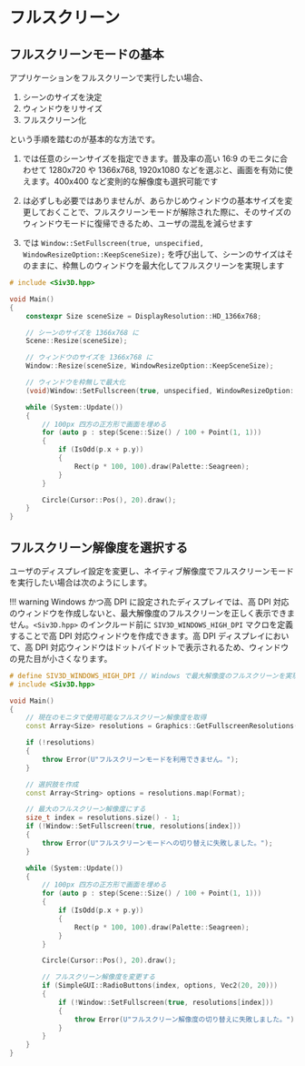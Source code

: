 
# フルスクリーン

## フルスクリーンモードの基本

アプリケーションをフルスクリーンで実行したい場合、

1. シーンのサイズを決定
2. ウィンドウをリサイズ
3. フルスクリーン化

という手順を踏むのが基本的な方法です。

1. では任意のシーンサイズを指定できます。普及率の高い 16:9 のモニタに合わせて 1280x720 や 1366x768, 1920x1080 などを選ぶと、画面を有効に使えます。400x400 など変則的な解像度も選択可能です

2. は必ずしも必要ではありませんが、あらかじめウィンドウの基本サイズを変更しておくことで、フルスクリーンモードが解除された際に、そのサイズのウィンドウモードに復帰できるため、ユーザの混乱を減らせます

3. では `Window::SetFullscreen(true, unspecified, WindowResizeOption::KeepSceneSize);` を呼び出して、シーンのサイズはそのままに、枠無しのウィンドウを最大化してフルスクリーンを実現します

```C++
# include <Siv3D.hpp>

void Main()
{
	constexpr Size sceneSize = DisplayResolution::HD_1366x768;

	// シーンのサイズを 1366x768 に
	Scene::Resize(sceneSize);

	// ウィンドウのサイズを 1366x768 に
	Window::Resize(sceneSize, WindowResizeOption::KeepSceneSize);

	// ウィンドウを枠無しで最大化
	(void)Window::SetFullscreen(true, unspecified, WindowResizeOption::KeepSceneSize);

	while (System::Update())
	{
		// 100px 四方の正方形で画面を埋める
		for (auto p : step(Scene::Size() / 100 + Point(1, 1)))
		{
			if (IsOdd(p.x + p.y))
			{
				Rect(p * 100, 100).draw(Palette::Seagreen);
			}
		}

		Circle(Cursor::Pos(), 20).draw();
	}
}
```


## フルスクリーン解像度を選択する

ユーザのディスプレイ設定を変更し、ネイティブ解像度でフルスクリーンモードを実行したい場合は次のようにします。

!!! warning
	Windows かつ高 DPI に設定されたディスプレイでは、高 DPI 対応のウィンドウを作成しないと、最大解像度のフルスクリーンを正しく表示できません。`<Siv3D.hpp>` のインクルード前に `SIV3D_WINDOWS_HIGH_DPI` マクロを定義することで高 DPI 対応ウィンドウを作成できます。高 DPI ディスプレイにおいて、高 DPI 対応ウィンドウはドットバイドットで表示されるため、ウィンドウの見た目が小さくなります。

```C++
# define SIV3D_WINDOWS_HIGH_DPI // Windows で最大解像度のフルスクリーンを実現するのに必要
# include <Siv3D.hpp>

void Main()
{
	// 現在のモニタで使用可能なフルスクリーン解像度を取得
	const Array<Size> resolutions = Graphics::GetFullscreenResolutions();

	if (!resolutions)
	{
		throw Error(U"フルスクリーンモードを利用できません。");
	}

	// 選択肢を作成
	const Array<String> options = resolutions.map(Format);

	// 最大のフルスクリーン解像度にする
	size_t index = resolutions.size() - 1;
	if (!Window::SetFullscreen(true, resolutions[index]))
	{
		throw Error(U"フルスクリーンモードへの切り替えに失敗しました。");
	}

	while (System::Update())
	{
		// 100px 四方の正方形で画面を埋める
		for (auto p : step(Scene::Size() / 100 + Point(1, 1)))
		{
			if (IsOdd(p.x + p.y))
			{
				Rect(p * 100, 100).draw(Palette::Seagreen);
			}
		}

		Circle(Cursor::Pos(), 20).draw();

		// フルスクリーン解像度を変更する
		if (SimpleGUI::RadioButtons(index, options, Vec2(20, 20)))
		{
			if (!Window::SetFullscreen(true, resolutions[index]))
			{
				throw Error(U"フルスクリーン解像度の切り替えに失敗しました。");
			}
		}
	}
}
```
